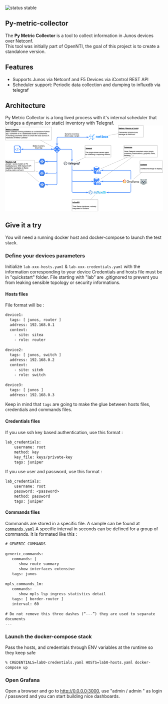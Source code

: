 ![status stable](https://img.shields.io/badge/status-stable-green.svg)  

## Py-metric-collector

The **Py Metric Collector** is a tool to collect information in Junos devices over Netconf.  
This tool was initially part of OpenNTI, the goal of this project is to create a standalone version.

## Features

-  Supports Junos via Netconf and F5 Devices via iControl REST API
-  Scheduler support: Periodic data collection and dumping to influxdb via telegraf

## Architecture

Py Metric Collector is a long lived process with it's internal scheduler that bridges a dynamic (or static) inventory with Telegraf.
![alt text](images/py-mc.png "Py-Metric-Collector")

## Give it a try

You will need a running docker host and docker-compose to launch the test stack.

### Define your devices parameters
Initialize `lab-xxx-hosts.yaml` & `lab-xxx-credentials.yaml` with the information corresponding to your device
Credentials and hosts file must be in "quickstart" folder. File starting with "lab" are .gitignored to prevent you from leaking sensible topology or security informations.

#### Hosts files
File format will be :
```
device1:
  tags: [ junos, router ]
  address: 192.168.0.1
  context:
    - site: sitea
    - role: router

device2:
  tags: [ junos, switch ]
  address: 192.168.0.2
  context:
    - site: siteb
    - role: switch

device3:
  tags: [ junos ]
  address: 192.168.0.3
```

Keep in mind that `tags` are going to make the glue between hosts files, credentials and commands files.

#### Credentials files
If you use ssh key based authentication, use this format :
```
lab_credentials:
    username: root
    method: key
    key_file: keys/private-key
    tags: juniper
```

If you use user and password, use this format :
```
lab_credentials:
    username: root
    password: <password>
    method: password
    tags: juniper
```

#### Commands files
Commands are stored in a specific file. A sample can be found at [`commands.yaml`](quickstart/commands.yaml)
A specific interval in seconds can be defined for a group of commands.
It is formated like this :
```
# GENERIC COMMANDS

generic_commands:
   commands: |
      show route summary
      show interfaces extensive
   tags: junos

mpls_commands_1m:
   commands:
      show mpls lsp ingress statistics detail
   tags: [ border-router ]
   interval: 60

# Do not remove this three dashes (“---”) they are used to separate documents
---
```

### Launch the docker-compose stack

Pass the hosts, and credentials through ENV variables at the runtime so they keep safe

```
% CREDENTIALS=lab0-credentials.yaml HOSTS=lab0-hosts.yaml docker-compose up
```

### Open Grafana  

Open a browser and go to http://0.0.0.0:3000, use "admin / admin " as login / password and you can start building nice dashboards.
